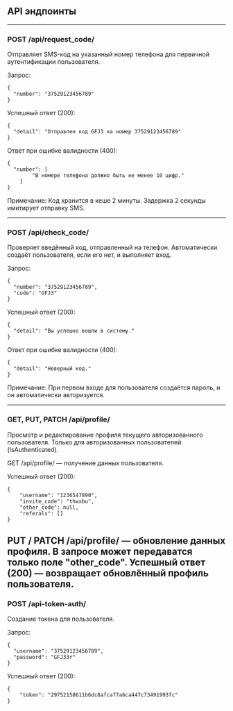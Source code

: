 ## API эндпоинты

---

### POST /api/request_code/

Отправляет SMS-код на указанный номер телефона для первичной 
аутентификации пользователя.  

Запрос:
````
{
  "number": "37529123456789"
}
````
Успешный ответ (200):
````
{
  "detail": "Отправлен код GFJ3 на номер 37529123456789"
}
````
Ответ при ошибке валидности (400):
````
{
  "number": [
        "В номере телефона должно быть не менее 10 цифр."
    ]
}
````
Примечание: Код хранится в кеше 2 минуты. Задержка 2 секунды имитирует отправку SMS.

---

### POST /api/check_code/

Проверяет введённый код, отправленный на телефон. Автоматически создаёт пользователя, 
если его нет, и выполняет вход.  

Запрос:
````
{
  "number": "37529123456789",
  "code": "GFJ3"
}
````
Успешный ответ (200):
````
{
  "detail": "Вы успешно вошли в систему."
}
````
Ответ при ошибке валидности (400):
````
{
  "detail": "Неверный код."
}
````
Примечание: При первом входе для пользователя создаётся пароль, и
он автоматически авторизуется.

---

### GET, PUT, PATCH /api/profile/

Просмотр и редактирование профиля текущего авторизованного
пользователя. Только для авторизованных пользователей (IsAuthenticated).  

GET /api/profile/ — получение данных пользователя.

Успешный ответ (200):
````
{
    "username": "1236547890",
    "invite_code": "thwxbu",
    "other_code": null,
    "referals": []
}
````

PUT / PATCH /api/profile/ — обновление данных профиля. В запросе может 
передаватся только поле "other_code".
Успешный ответ (200) — возвращает обновлённый профиль пользователя.
---

### POST /api-token-auth/

Создание токена для пользователя.  

Запрос:
````
{
  "username": "37529123456789",
  "password": "GFJ33r"
}
````
Успешный ответ (200):
````
{
    "token": "29752158611b6dc8afca77a6ca447c73491993fc"
}
````
